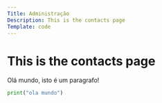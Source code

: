 ```yaml
---
Title: Administração
Description: This is the contacts page
Template: code
---
```

# This is the contacts page

Olá mundo, isto é um paragrafo!

```python
print("ola mundo")
```